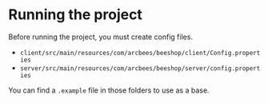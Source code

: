 # Running the project
Before running the project, you must create config files.

* `client/src/main/resources/com/arcbees/beeshop/client/Config.properties`
* `server/src/main/resources/com/arcbees/beeshop/server/config.properties`

You can find a `.example` file in those folders to use as a base.
